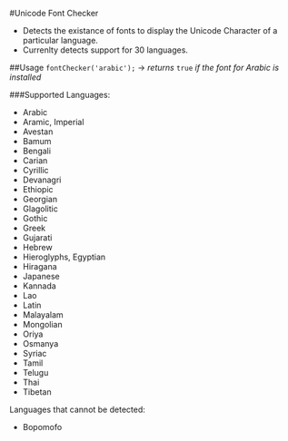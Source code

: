 #Unicode Font Checker

* Detects the existance of fonts to display the Unicode Character of a particular language.
* Currenlty detects support for 30 languages.

##Usage
`fontChecker('arabic');` → *returns* `true` *if the font for Arabic is installed*

###Supported Languages:
 * Arabic
 * Aramic, Imperial
 * Avestan
 * Bamum
 * Bengali
 * Carian
 * Cyrillic
 * Devanagri
 * Ethiopic
 * Georgian
 * Glagolitic
 * Gothic
 * Greek
 * Gujarati
 * Hebrew
 * Hieroglyphs, Egyptian
 * Hiragana
 * Japanese
 * Kannada
 * Lao
 * Latin
 * Malayalam
 * Mongolian
 * Oriya
 * Osmanya
 * Syriac
 * Tamil
 * Telugu
 * Thai
 * Tibetan

Languages that cannot be detected:
 * Bopomofo
